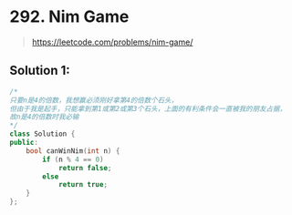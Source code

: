 # 292. Nim Game
> https://leetcode.com/problems/nim-game/

## Solution 1:
```cpp
/*
只要n是4的倍数，我想赢必须刚好拿第4的倍数个石头，
但由于我是起手，只能拿到第1或第2或第3个石头，上面的有利条件会一直被我的朋友占据，
故n是4的倍数时我必输
*/
class Solution {
public:
    bool canWinNim(int n) {
        if (n % 4 == 0)
            return false;
        else
            return true;
    }
};
```
